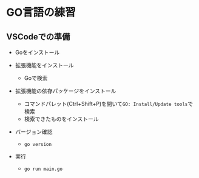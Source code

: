 # GO言語の練習

## VSCodeでの準備
- Goをインストール
- 拡張機能をインストール
  - Goで検索
- 拡張機能の依存パッケージをインストール
  - コマンドパレット(Ctrl+Shift+P)を開いて`GO: Install/Update tools`で検索
  - 検索できたものをインストール

- バージョン確認
  - `go version`
- 実行
  - `go run main.go`
